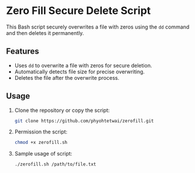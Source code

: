 # Zero Fill Secure Delete Script

This Bash script securely overwrites a file with zeros using the `dd` command and then deletes it permanently.

## Features
- Uses `dd` to overwrite a file with zeros for secure deletion.
- Automatically detects file size for precise overwriting.
- Deletes the file after the overwrite process.

## Usage

1. Clone the repository or copy the script:
   ```bash
   git clone https://github.com/phyohtetwai/zerofill.git

2. Permission the script:
   ```bash
   chmod +x zerofill.sh

3. Sample usage of script:
   ```bash
   ./zerofill.sh /path/to/file.txt
